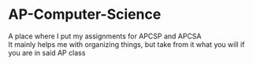# AP-Computer-Science
A place where I put my assignments for APCSP and APCSA <br>
It mainly helps me with organizing things, but take from it what you will if you are in said AP class
